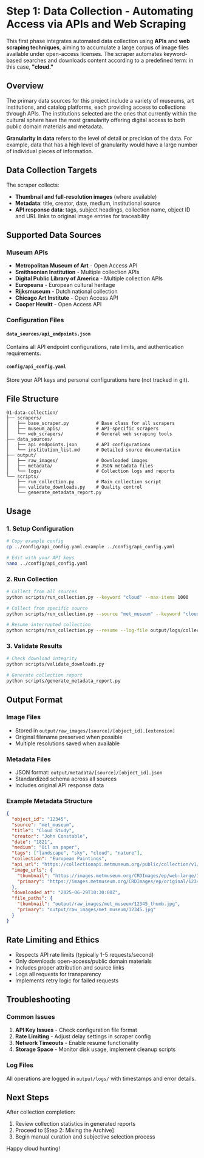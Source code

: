 # Step 1: Data Collection - Automating Access via APIs and Web Scraping

This first phase integrates automated data collection using **APIs** and **web scraping techniques**, aiming to accumulate a large corpus of image files available under open-access licenses. The scraper automates keyword-based searches and downloads content according to a predefined term: in this case, **"cloud."**

## Overview

The primary data sources for this project include a variety of museums, art institutions, and catalog platforms, each providing access to collections through APIs. The institutions selected are the ones that currently within the cultural sphere have the most granularity offering digital access to both public domain materials and metadata.

**Granularity in data** refers to the level of detail or precision of the data. For example, data that has a high level of granularity would have a large number of individual pieces of information.

## Data Collection Targets

The scraper collects:
- **Thumbnail and full-resolution images** (where available)
- **Metadata**: title, creator, date, medium, institutional source
- **API response data**: tags, subject headings, collection name, object ID and URL links to original image entries for traceability

## Supported Data Sources

### Museum APIs
- **Metropolitan Museum of Art** - Open Access API
- **Smithsonian Institution** - Multiple collection APIs
- **Digital Public Library of America** - Multiple collection APIs
- **Europeana** - European cultural heritage
- **Rijksmuseum** - Dutch national collection
- **Chicago Art Institute** - Open Access API
- **Cooper Hewitt** - Open Access API

### Configuration Files

#### `data_sources/api_endpoints.json`
Contains all API endpoint configurations, rate limits, and authentication requirements.

#### `config/api_config.yaml`
Store your API keys and personal configurations here (not tracked in git).

## File Structure

```
01-data-collection/
├── scrapers/
│   ├── base_scraper.py          # Base class for all scrapers
│   ├── museum_apis/             # API-specific scrapers
│   └── web_scrapers/            # General web scraping tools
├── data_sources/
│   ├── api_endpoints.json       # API configurations
│   └── institution_list.md      # Detailed source documentation
├── output/
│   ├── raw_images/              # Downloaded images
│   ├── metadata/                # JSON metadata files
│   └── logs/                    # Collection logs and reports
└── scripts/
    ├── run_collection.py        # Main collection script
    ├── validate_downloads.py    # Quality control
    └── generate_metadata_report.py
```

## Usage

### 1. Setup Configuration
```bash
# Copy example config
cp ../config/api_config.yaml.example ../config/api_config.yaml

# Edit with your API keys
nano ../config/api_config.yaml
```

### 2. Run Collection
```bash
# Collect from all sources
python scripts/run_collection.py --keyword "cloud" --max-items 1000

# Collect from specific source
python scripts/run_collection.py --source "met_museum" --keyword "cloud"

# Resume interrupted collection
python scripts/run_collection.py --resume --log-file output/logs/collection_2025.log
```

### 3. Validate Results
```bash
# Check download integrity
python scripts/validate_downloads.py

# Generate collection report
python scripts/generate_metadata_report.py
```

## Output Format

### Image Files
- Stored in `output/raw_images/[source]/[object_id].[extension]`
- Original filename preserved when possible
- Multiple resolutions saved when available

### Metadata Files
- JSON format: `output/metadata/[source]/[object_id].json`
- Standardized schema across all sources
- Includes original API response data

### Example Metadata Structure
```json
{
  "object_id": "12345",
  "source": "met_museum",
  "title": "Cloud Study",
  "creator": "John Constable",
  "date": "1821",
  "medium": "Oil on paper",
  "tags": ["landscape", "sky", "cloud", "nature"],
  "collection": "European Paintings",
  "api_url": "https://collectionapi.metmuseum.org/public/collection/v1/objects/12345",
  "image_urls": {
    "thumbnail": "https://images.metmuseum.org/CRDImages/ep/web-large/12345.jpg",
    "primary": "https://images.metmuseum.org/CRDImages/ep/original/12345.jpg"
  },
  "downloaded_at": "2025-06-29T10:30:00Z",
  "file_paths": {
    "thumbnail": "output/raw_images/met_museum/12345_thumb.jpg",
    "primary": "output/raw_images/met_museum/12345.jpg"
  }
}
```

## Rate Limiting and Ethics

- Respects API rate limits (typically 1-5 requests/second)
- Only downloads open-access/public domain materials
- Includes proper attribution and source links
- Logs all requests for transparency
- Implements retry logic for failed requests

## Troubleshooting

### Common Issues
1. **API Key Issues** - Check configuration file format
2. **Rate Limiting** - Adjust delay settings in scraper config
3. **Network Timeouts** - Enable resume functionality
4. **Storage Space** - Monitor disk usage, implement cleanup scripts

### Log Files
All operations are logged in `output/logs/` with timestamps and error details.

## Next Steps

After collection completion:
1. Review collection statistics in generated reports
2. Proceed to [Step 2: Mixing the Archive]
3. Begin manual curation and subjective selection process


Happy cloud hunting!
